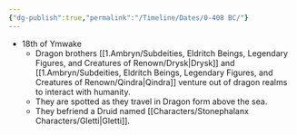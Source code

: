 ```yaml
---
{"dg-publish":true,"permalink":"/Timeline/Dates/0-408 BC/"}
---
```


- 18th of Ymwake
	- Dragon brothers [[1.Ambryn/Subdeities, Eldritch Beings, Legendary Figures, and Creatures of Renown/Drysk\|Drysk]] and [[1.Ambryn/Subdeities, Eldritch Beings, Legendary Figures, and Creatures of Renown/Qindra\|Qindra]] venture out of dragon realms to interact with humanity. 
	- They are spotted as they travel in Dragon form above the sea.
	- They befriend a Druid named [[Characters/Stonephalanx Characters/Gletti\|Gletti]].